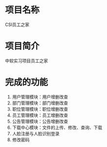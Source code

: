 # 项目名称

CSI员工之家

# 项目简介

中软实习项目员工之家

# 完成的功能

1. 用户管理模块：用户增删改查
2. 部门管理模块：部门增删改查
3. 职位管理模块：职位增删改查
4. 员工管理模块：员工增删改查
5. 公告管理模块：公告增删改查
6. 下载中心模块：文件的上传、修改、查询、下载
7. 人脸注册与人脸识别登录
8. 修改密码
